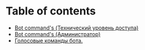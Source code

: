 # Table of contents

* [Bot command's \(Технический уровень доступа\)](README.md)
* [Bot command's \(Администратор\)](bot-commands-administrator.md)
* [Голосовые команды бота.](golosovye-komandy-bota..md)

